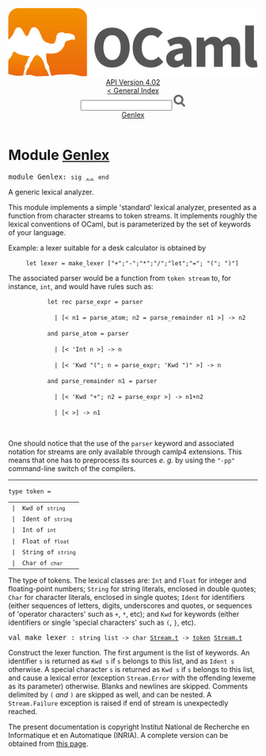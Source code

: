 <!-- ((! set title API !)) ((! set documentation !)) ((! set api !)) ((! set nobreadcrumb !)) -->
<div class="api"><header><nav class="toc brand"><a class="brand" href="https://ocaml.org/"><img src="colour-logo-gray.svg" class="svg" alt="OCaml"></a></nav><nav class="toc"><div class="toc_version"><a href="/docs" id="version-select">API Version 4.02</a></div><a href="index.html">&lt; General Index</a><div class="api_search"><input type="text" name="apisearch" id="api_search" oninput="mySearch(false);" onkeypress="this.oninput();" onclick="this.oninput();" onpaste="this.oninput();">
<img src="search_icon.svg" alt="Search" class="svg" onclick="mySearch(false)"></div>
<div id="search_results"></div><div class="toc_title"><a href="#top">Genlex</a></div><ul></ul></nav></header>

<h1>Module <a href="type_Genlex.html">Genlex</a></h1>

<pre><span class="keyword">module</span> Genlex: <code class="code"><span class="keyword">sig</span></code> <a href="Genlex.html">..</a> <code class="code"><span class="keyword">end</span></code></pre><div class="info module top">
A generic lexical analyzer.
<p>

   This module implements a simple 'standard' lexical analyzer, presented
   as a function from character streams to token streams. It implements
   roughly the lexical conventions of OCaml, but is parameterized by the
   set of keywords of your language.
</p><p>

   Example: a lexer suitable for a desk calculator is obtained by
   </p><pre class="codepre"><code class="code">&nbsp;&nbsp;&nbsp;&nbsp;&nbsp;<span class="keyword">let</span>&nbsp;lexer&nbsp;=&nbsp;make_lexer&nbsp;[<span class="string">"+"</span>;<span class="string">"-"</span>;<span class="string">"*"</span>;<span class="string">"/"</span>;<span class="string">"let"</span>;<span class="string">"="</span>;&nbsp;<span class="string">"("</span>;&nbsp;<span class="string">")"</span>]&nbsp;&nbsp;</code></pre>
<p>

   The associated parser would be a function from <code class="code">token stream</code>
   to, for instance, <code class="code">int</code>, and would have rules such as:
</p><p>

   </p><pre class="codepre"><code class="code">&nbsp;&nbsp;&nbsp;&nbsp;&nbsp;&nbsp;&nbsp;&nbsp;&nbsp;&nbsp;&nbsp;<span class="keyword">let</span>&nbsp;<span class="keyword">rec</span>&nbsp;parse_expr&nbsp;=&nbsp;<span class="keyword">parser</span><br>
&nbsp;&nbsp;&nbsp;&nbsp;&nbsp;&nbsp;&nbsp;&nbsp;&nbsp;&nbsp;&nbsp;&nbsp;&nbsp;<span class="keywordsign">|</span>&nbsp;[&lt;&nbsp;n1&nbsp;=&nbsp;parse_atom;&nbsp;n2&nbsp;=&nbsp;parse_remainder&nbsp;n1&nbsp;&gt;]&nbsp;<span class="keywordsign">-&gt;</span>&nbsp;n2<br>
&nbsp;&nbsp;&nbsp;&nbsp;&nbsp;&nbsp;&nbsp;&nbsp;&nbsp;&nbsp;&nbsp;<span class="keyword">and</span>&nbsp;parse_atom&nbsp;=&nbsp;<span class="keyword">parser</span><br>
&nbsp;&nbsp;&nbsp;&nbsp;&nbsp;&nbsp;&nbsp;&nbsp;&nbsp;&nbsp;&nbsp;&nbsp;&nbsp;<span class="keywordsign">|</span>&nbsp;[&lt;&nbsp;<span class="keywordsign">'</span><span class="constructor">Int</span>&nbsp;n&nbsp;&gt;]&nbsp;<span class="keywordsign">-&gt;</span>&nbsp;n<br>
&nbsp;&nbsp;&nbsp;&nbsp;&nbsp;&nbsp;&nbsp;&nbsp;&nbsp;&nbsp;&nbsp;&nbsp;&nbsp;<span class="keywordsign">|</span>&nbsp;[&lt;&nbsp;<span class="keywordsign">'</span><span class="constructor">Kwd</span>&nbsp;<span class="string">"("</span>;&nbsp;n&nbsp;=&nbsp;parse_expr;&nbsp;<span class="keywordsign">'</span><span class="constructor">Kwd</span>&nbsp;<span class="string">")"</span>&nbsp;&gt;]&nbsp;<span class="keywordsign">-&gt;</span>&nbsp;n<br>
&nbsp;&nbsp;&nbsp;&nbsp;&nbsp;&nbsp;&nbsp;&nbsp;&nbsp;&nbsp;&nbsp;<span class="keyword">and</span>&nbsp;parse_remainder&nbsp;n1&nbsp;=&nbsp;<span class="keyword">parser</span><br>
&nbsp;&nbsp;&nbsp;&nbsp;&nbsp;&nbsp;&nbsp;&nbsp;&nbsp;&nbsp;&nbsp;&nbsp;&nbsp;<span class="keywordsign">|</span>&nbsp;[&lt;&nbsp;<span class="keywordsign">'</span><span class="constructor">Kwd</span>&nbsp;<span class="string">"+"</span>;&nbsp;n2&nbsp;=&nbsp;parse_expr&nbsp;&gt;]&nbsp;<span class="keywordsign">-&gt;</span>&nbsp;n1+n2<br>
&nbsp;&nbsp;&nbsp;&nbsp;&nbsp;&nbsp;&nbsp;&nbsp;&nbsp;&nbsp;&nbsp;&nbsp;&nbsp;<span class="keywordsign">|</span>&nbsp;[&lt;&nbsp;&gt;]&nbsp;<span class="keywordsign">-&gt;</span>&nbsp;n1<br>
&nbsp;&nbsp;&nbsp;</code></pre>
<p>

   One should notice that the use of the <code class="code"><span class="keyword">parser</span></code> keyword and associated
   notation for streams are only available through camlp4 extensions. This
   means that one has to preprocess its sources <i>e. g.</i> by using the
   <code class="code"><span class="string">"-pp"</span></code> command-line switch of the compilers.<br>
</p></div>
<hr width="100%">

<pre><code><span id="TYPEtoken"><span class="keyword">type</span> <code class="type"></code>token</span> = </code></pre><table class="typetable">
<tbody><tr>
<td align="left" valign="top">
<code><span class="keyword">|</span></code></td>
<td align="left" valign="top">
<code><span id="TYPEELTtoken.Kwd"><span class="constructor">Kwd</span></span> <span class="keyword">of</span> <code class="type">string</code></code></td>

</tr>
<tr>
<td align="left" valign="top">
<code><span class="keyword">|</span></code></td>
<td align="left" valign="top">
<code><span id="TYPEELTtoken.Ident"><span class="constructor">Ident</span></span> <span class="keyword">of</span> <code class="type">string</code></code></td>

</tr>
<tr>
<td align="left" valign="top">
<code><span class="keyword">|</span></code></td>
<td align="left" valign="top">
<code><span id="TYPEELTtoken.Int"><span class="constructor">Int</span></span> <span class="keyword">of</span> <code class="type">int</code></code></td>

</tr>
<tr>
<td align="left" valign="top">
<code><span class="keyword">|</span></code></td>
<td align="left" valign="top">
<code><span id="TYPEELTtoken.Float"><span class="constructor">Float</span></span> <span class="keyword">of</span> <code class="type">float</code></code></td>

</tr>
<tr>
<td align="left" valign="top">
<code><span class="keyword">|</span></code></td>
<td align="left" valign="top">
<code><span id="TYPEELTtoken.String"><span class="constructor">String</span></span> <span class="keyword">of</span> <code class="type">string</code></code></td>

</tr>
<tr>
<td align="left" valign="top">
<code><span class="keyword">|</span></code></td>
<td align="left" valign="top">
<code><span id="TYPEELTtoken.Char"><span class="constructor">Char</span></span> <span class="keyword">of</span> <code class="type">char</code></code></td>

</tr></tbody></table>

<div class="info ">
The type of tokens. The lexical classes are: <code class="code"><span class="constructor">Int</span></code> and <code class="code"><span class="constructor">Float</span></code>
   for integer and floating-point numbers; <code class="code"><span class="constructor">String</span></code> for
   string literals, enclosed in double quotes; <code class="code"><span class="constructor">Char</span></code> for
   character literals, enclosed in single quotes; <code class="code"><span class="constructor">Ident</span></code> for
   identifiers (either sequences of letters, digits, underscores
   and quotes, or sequences of 'operator characters' such as
   <code class="code">+</code>, <code class="code">*</code>, etc); and <code class="code"><span class="constructor">Kwd</span></code> for keywords (either identifiers or
   single 'special characters' such as <code class="code">(</code>, <code class="code">}</code>, etc).<br>
</div>


<pre><span id="VALmake_lexer"><span class="keyword">val</span> make_lexer</span> : <code class="type">string list -&gt; char <a href="Stream.html#TYPEt">Stream.t</a> -&gt; <a href="Genlex.html#TYPEtoken">token</a> <a href="Stream.html#TYPEt">Stream.t</a></code></pre><div class="info ">
Construct the lexer function. The first argument is the list of
   keywords. An identifier <code class="code">s</code> is returned as <code class="code"><span class="constructor">Kwd</span> s</code> if <code class="code">s</code>
   belongs to this list, and as <code class="code"><span class="constructor">Ident</span> s</code> otherwise.
   A special character <code class="code">s</code> is returned as <code class="code"><span class="constructor">Kwd</span> s</code> if <code class="code">s</code>
   belongs to this list, and cause a lexical error (exception
   <code class="code"><span class="constructor">Stream</span>.<span class="constructor">Error</span></code> with the offending lexeme as its parameter) otherwise.
   Blanks and newlines are skipped. Comments delimited by <code class="code">(*</code> and <code class="code">*)</code>
   are skipped as well, and can be nested. A <code class="code"><span class="constructor">Stream</span>.<span class="constructor">Failure</span></code> exception
   is raised if end of stream is unexpectedly reached.<br>
</div>
<div class="copyright">The present documentation is copyright Institut National de Recherche en Informatique et en Automatique (INRIA). A complete version can be obtained from <a href="http://caml.inria.fr/pub/docs/manual-ocaml/">this page</a>.</div></div>